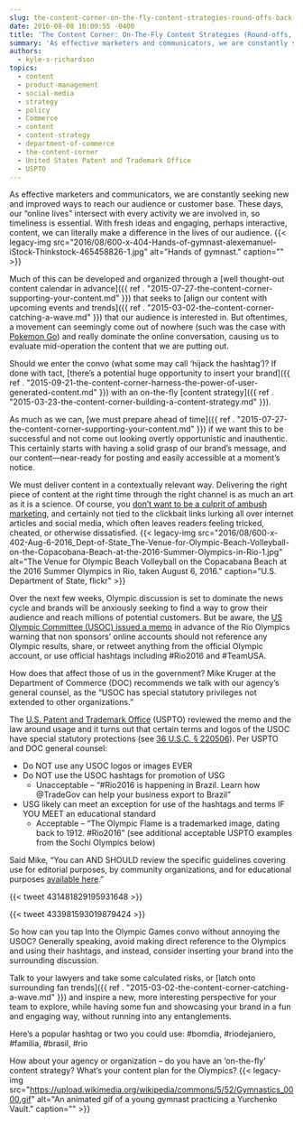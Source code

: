 ```yaml
---
slug: the-content-corner-on-the-fly-content-strategies-round-offs-back-handsprings-and-double-twisting-layouts-not-required
date: 2016-08-08 10:00:55 -0400
title: 'The Content Corner: On-The-Fly Content Strategies (Round-offs, Back Handsprings, & Double Twisting Layouts Not Required)'
summary: 'As effective marketers and communicators, we are constantly seeking new and improved ways to reach our audience or customer base. These days, our &ldquo;online lives&rdquo; intersect with every activity we are involved in, so timeliness is essential. With fresh ideas and engaging, perhaps interactive, content, we can literally make a difference in the lives of our'
authors:
  - kyle-s-richardson
topics:
  - content
  - product-management
  - social-media
  - strategy
  - policy
  - Commerce
  - content
  - content-strategy
  - department-of-commerce
  - the-content-corner
  - United States Patent and Trademark Office
  - USPTO
---
```


As effective marketers and communicators, we are constantly seeking new and improved ways to reach our audience or customer base. These days, our “online lives” intersect with every activity we are involved in, so timeliness is essential. With fresh ideas and engaging, perhaps interactive, content, we can literally make a difference in the lives of our audience. {{< legacy-img src="2016/08/600-x-404-Hands-of-gymnast-alexemanuel-iStock-Thinkstock-465458826-1.jpg" alt="Hands of gymnast." caption="" >}} 

Much of this can be developed and organized through a [well thought-out content calendar in advance]({{ ref . "2015-07-27-the-content-corner-supporting-your-content.md" }}) that seeks to [align our content with upcoming events and trends]({{ ref . "2015-03-02-the-content-corner-catching-a-wave.md" }}) that our audience is interested in. But oftentimes, a movement can seemingly come out of nowhere (such was the case with [Pokemon Go](http://find.digitalgov.gov/search?utf8=%E2%9C%93&affiliate=digitalgov&query=Pokemon)) and really dominate the online conversation, causing us to evaluate mid-operation the content that we are putting out.

Should we enter the convo (what some may call ‘hijack the hashtag’)? If done with tact, [there’s a potential huge opportunity to insert your brand]({{ ref . "2015-09-21-the-content-corner-harness-the-power-of-user-generated-content.md" }}) with an on-the-fly [content strategy]({{ ref . "2015-03-23-the-content-corner-building-a-content-strategy.md" }}).

As much as we can, [we must prepare ahead of time]({{ ref . "2015-07-27-the-content-corner-supporting-your-content.md" }}) if we want this to be successful and not come out looking overtly opportunistic and inauthentic. This certainly starts with having a solid grasp of our brand’s message, and our content—near-ready for posting and easily accessible at a moment’s notice.

We must deliver content in a contextually relevant way. Delivering the right piece of content at the right time through the right channel is as much an art as it is a science. Of course, you [don’t want to be a culprit of ambush marketing](http://www.fifa.com/worldcup/organisation/marketing/brand-protection/prohibited-marketing/index.html), and certainly not tied to the clickbait links lurking all over internet articles and social media, which often leaves readers feeling tricked, cheated, or otherwise dissatisfied. {{< legacy-img src="2016/08/600-x-402-Aug-6-2016_Dept-of-State_The-Venue-for-Olympic-Beach-Volleyball-on-the-Copacobana-Beach-at-the-2016-Summer-Olympics-in-Rio-1.jpg" alt="The Venue for Olympic Beach Volleyball on the Copacabana Beach at the 2016 Summer Olympics in Rio, taken August 6, 2016." caption="U.S. Department of State, flickr" >}} 

Over the next few weeks, Olympic discussion is set to dominate the news cycle and brands will be anxiously seeking to find a way to grow their audience and reach millions of potential customers. But be aware, the [US Olympic Committee (USOC) issued a memo](http://www.bbc.com/news/blogs-trending-36915565) in advance of the Rio Olympics warning that non sponsors’ online accounts should not reference any Olympic results, share, or retweet anything from the official Olympic account, or use official hashtags including #Rio2016 and #TeamUSA.

How does that affect those of us in the government? Mike Kruger at the Department of Commerce (DOC) recommends we talk with our agency’s general counsel, as the “USOC has special statutory privileges not extended to other organizations.”

The [U.S. Patent and Trademark Office](https://www.uspto.gov/) (USPTO) reviewed the memo and the law around usage and it turns out that certain terms and logos of the USOC have special statutory protections (see [36 U.S.C. § 220506](https://www.law.cornell.edu/uscode/text/36/220506)). Per USPTO and DOC general counsel:

  * Do NOT use any USOC logos or images EVER
  * Do NOT use the USOC hashtags for promotion of USG 
      * Unacceptable – “#Rio2016 is happening in Brazil. Learn how @TradeGov can help your business export to Brazil”
  * USG likely can meet an exception for use of the hashtags and terms IF YOU MEET an educational standard 
      * Acceptable –  “The Olympic Flame is a trademarked image, dating back to 1912. #Rio2016” (see additional acceptable USPTO examples from the Sochi Olympics below)

Said Mike, “You can AND SHOULD review the specific guidelines covering use for editorial purposes, by community organizations, and for educational purposes [available here](http://www.teamusa.org/brand-usage-guidelines).”

{{< tweet 431481829195931648 >}}

{{< tweet 433981593019879424 >}}

So how can you tap Into the Olympic Games convo without annoying the USOC? Generally speaking, avoid making direct reference to the Olympics and using their hashtags, and instead, consider inserting your brand into the surrounding discussion.

Talk to your lawyers and take some calculated risks, or [latch onto surrounding fan trends]({{ ref . "2015-03-02-the-content-corner-catching-a-wave.md" }}) and inspire a new, more interesting perspective for your team to explore, while having some fun and showcasing your brand in a fun and engaging way, without running into any entanglements.

Here’s a popular hashtag or two you could use: #bomdia, #riodejaniero, #familia, #brasil, #rio

How about your agency or organization – do you have an ‘on-the-fly’ content strategy? What’s your content plan for the Olympics? {{< legacy-img src="https://upload.wikimedia.org/wikipedia/commons/5/52/Gymnastics_0000.gif" alt="An animated gif of a young gymnast practicing a Yurchenko Vault." caption="" >}}
